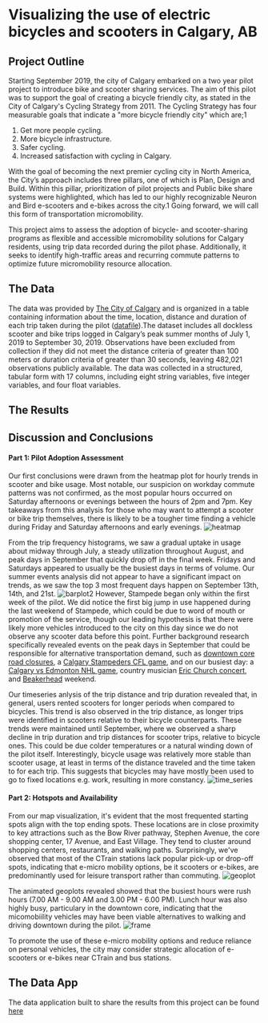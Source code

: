 # Visualizing the use of electric bicycles and scooters in Calgary, AB

## Project Outline
Starting September 2019, the city of Calgary embarked on a two year pilot project to introduce bike and scooter sharing services. The aim of this pilot was to support the goal of creating a bicycle friendly city, as stated in the City of Calgary's Cycling Strategy from 2011. The Cycling Strategy has four measurable goals that indicate a "more bicycle friendly city" which are;1

1. Get more people cycling.
2. More bicycle infrastructure.
3. Safer cycling.
4. Increased satisfaction with cycling in Calgary.

With the goal of becoming the next premier cycling city in North America, the City’s approach includes three pillars, one of which is Plan, Design and Build. Within this pillar, prioritization of pilot projects and Public bike share systems were highlighted, which has led to our highly recognizable Neuron and Bird e-scooters and e-bikes across the city.1 Going forward, we will call this form of transportation micromobility.

This project aims to assess the adoption of bicycle- and scooter-sharing programs as flexible and accessible micromobility solutions for Calgary residents, using trip data recorded during the pilot phase. Additionally, it seeks to identify high-traffic areas and recurring commute patterns to optimize future micromobility resource allocation.

## The Data
The data was provided by [The City of Calgary](https://data.calgary.ca/) and is organized in a table containing information about the time, location, distance and duration of each trip taken during the pilot ([datafile](https://data.calgary.ca/Transportation-Transit/Shared-Mobility-Pilot-Trips/jicz-mxiz)).The dataset includes all dockless scooter and bike trips logged in Calgary’s peak summer months of July 1, 2019 to September 30, 2019. Observations have been excluded from collection if they did not meet the distance criteria of greater than 100 meters or duration criteria of greater than 30 seconds, leaving 482,021 observations publicly available. The data was collected in a structured, tabular form with 17 columns, including eight string variables, five integer variables, and four float variables.

## The Results
## Discussion and Conclusions

#### Part 1: Pilot Adoption Assessment

Our first conclusions were drawn from the heatmap plot for hourly trends in scooter and bike usage. Most notable, our suspicion on workday commute patterns was not confirmed, as the most popular hours occurred on Saturday afternoons or evenings between the hours of 2pm and 7pm. Key takeaways from this analysis for those who may want to attempt a scooter or bike trip themselves, there is likely to be a tougher time finding a vehicle during Friday and Saturday afternoons and early evenings.
![heatmap]()

From the trip frequency histograms, we saw a gradual uptake in usage about midway through July, a steady utilization throughout August, and peak days in September that quickly drop off in the final week. Fridays and Saturdays appeared to usually be the busiest days in terms of volume. Our summer events analysis did not appear to have a significant impact on trends, as we saw the top 3 most frequent days happen on September 13th, 14th, and 21st.
![barplot2]()
However, Stampede began only within the first week of the pilot. We did notice the first big jump in use happened during the last weekend of Stampede, which could be due to word of mouth or promotion of the service, though our leading hypothesis is that there were likely more vehicles introduced to the city on this day since we do not observe any scooter data before this point. Further background research specifically revealed events on the peak days in September that could be responsible for alternative transportation demand, such as [downtown core road closures](https://www.cbc.ca/news/canada/calgary/pedestrian-hit-sep-13-2019-near-sheldon-chumir-1.5282181 ), a [Calgary Stampeders CFL game](https://www.stampeders.com/gallery/2019/09/16/fans-week-14-ham-cgy/ ), and on our busiest day: a [Calgary vs Edmonton NHL game](https://www.espn.co.uk/nhl/playbyplay/_/gameId/401155649), country musician [Eric Church concert](https://www.concertarchives.org/concerts/eric-church-1997915a-8a96-4a27-ac68-e2b317e1b067), and [Beakerhead](https://globalnews.ca/news/5917497/beakerhead-2019-events-calgary/) weekend.

Our timeseries anlysis of the trip distance and trip duration revealed that, in general, users rented scooters for longer periods when compared to bicycles. This trend is also observed in the trip distance, as longer trips were identified in scooters relative to their bicycle counterparts. These trends were maintained until September, where we observed a sharp decline in trip duration and trip distances for scooter trips, relative to bicycle ones. This could be due colder temperatures or a natural winding down of the pilot itself. Interestingly, bicycle usage was relatively more stable than scooter usage, at least in terms of the distance traveled and the time taken to for each trip. This suggests that bicycles may have mostly been used to go to fixed locations e.g. work, resulting in more constancy.
![time_series]()

#### Part 2: Hotspots and Availability

From our map visualization, it's evident that the most frequented starting spots align with the top ending spots. These locations are in close proximity to key attractions such as the Bow River pathway, Stephen Avenue, the core shopping center, 17 Avenue, and East Village. They tend to cluster around shopping centers, restaurants, and walking paths. Surprisingly, we've observed that most of the CTrain stations lack popular pick-up or drop-off spots, indicating that e-micro mobility options, be it scooters or e-bikes, are predominantly used for leisure transport rather than commuting.
![geoplot]()

The animated geoplots revealed showed that the busiest hours were rush hours (7.00 AM - 9.00 AM and 3.00 PM - 6.00 PM). Lunch hour was also highly busy, particulary in the downtown core, indicating that the micomobiility vehicles may have been viable alternatives to walking and driving downtown during the pilot.
![frame]()

To promote the use of these e-micro mobility options and reduce reliance on personal vehicles, the city may consider strategic allocation of e-scooters or e-bikes near CTrain and bus stations.

## The Data App
The data application built to share the results from this project can be found [here](https://mobility-app-yyc.onrender.com/)

